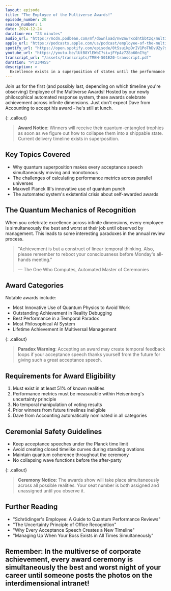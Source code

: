 ```yaml
---
layout: episode
title: "The Employee of the Multiverse Awards!"
episode_number: 20
season_number: 1
date: 2024-12-24
duration-en: "23 minutes"
audio_url: "https://mcdn.podbean.com/mf/download/nw2nwrxcdntbbtzq/multiverse-employee-handbook-s01e20-employee-multiverse-awards.mp3"
apple_url: "https://podcasts.apple.com/us/podcast/employee-of-the-multiverse-awards-a-quantum-celebration/id1764134739?i=1000681535831"
spotify_url: "https://open.spotify.com/episode/0tSsuikpDrIV1PoThDvU2y?si=OPFZPZPTSKG1B4ef69Xw6A"
youtube_url: "https://youtu.be/lUtB8YlEWoI?si=jFYpAz7Z8o60nIYg"
transcript_url: "/assets/transcripts/TMEH-S01E20-transcript.pdf"
duration: "PT23M45S"
description: >
  Excellence exists in a superposition of states until the performance review collapses the wave function.
---
```


Join us for the first (and possibly last, depending on which timeline you're observing) Employee of the Multiverse Awards! Hosted by our newly philosophical automated response system, these awards celebrate achievement across infinite dimensions. Just don't expect Dave from Accounting to accept his award - he's still at lunch.

{: .callout}
> **Award Notice**: Winners will receive their quantum-entangled trophies as soon as we figure out how to collapse them into a shippable state. Current delivery timeline exists in superposition.

## Key Topics Covered
* Why quantum superposition makes every acceptance speech simultaneously moving and monotonous
* The challenges of calculating performance metrics across parallel universes
* Maxwell Planck III's innovative use of quantum punch
* The automated system's existential crisis about self-awarded awards

## The Quantum Mechanics of Recognition
When you celebrate excellence across infinite dimensions, every employee is simultaneously the best and worst at their job until observed by management. This leads to some interesting paradoxes in the annual review process.

> "Achievement is but a construct of linear temporal thinking. Also, please remember to reboot your consciousness before Monday's all-hands meeting."
>
> — The One Who Computes, Automated Master of Ceremonies

## Award Categories
Notable awards include:
* Most Innovative Use of Quantum Physics to Avoid Work
* Outstanding Achievement in Reality Debugging
* Best Performance in a Temporal Paradox
* Most Philosophical AI System
* Lifetime Achievement in Multiversal Management

{: .callout}
> **Paradox Warning**: Accepting an award may create temporal feedback loops if your acceptance speech thanks yourself from the future for giving such a great acceptance speech.

## Requirements for Award Eligibility
1. Must exist in at least 51% of known realities
2. Performance metrics must be measurable within Heisenberg's uncertainty principle
3. No temporal manipulation of voting results
4. Prior winners from future timelines ineligible
5. Dave from Accounting automatically nominated in all categories

## Ceremonial Safety Guidelines
* Keep acceptance speeches under the Planck time limit
* Avoid creating closed timelike curves during standing ovations
* Maintain quantum coherence throughout the ceremony
* No collapsing wave functions before the after-party

{: .callout}
> **Ceremony Notice**: The awards show will take place simultaneously across all possible realities. Your seat number is both assigned and unassigned until you observe it.

## Further Reading
* "Schrödinger's Employee: A Guide to Quantum Performance Reviews"
* "The Uncertainty Principle of Office Recognition"
* "Why Every Acceptance Speech Creates a New Timeline"
* "Managing Up When Your Boss Exists in All Times Simultaneously"

Remember: In the multiverse of corporate achievement, every award ceremony is simultaneously the best and worst night of your career until someone posts the photos on the interdimensional intranet!
---
